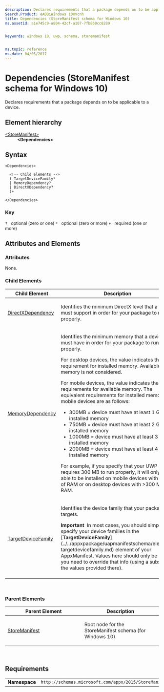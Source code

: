 ```yaml
---
description: Declares requirements that a package depends on to be applicable to a device
Search.Product: eADQiWindows 10XVcnh
title: Dependencies (StoreManifest schema for Windows 10)
ms.assetid: a1e745c9-a804-42cf-a107-7fb860cc8289


keywords: windows 10, uwp, schema, storemanifest


ms.topic: reference
ms.date: 04/05/2017
---
```


# Dependencies (StoreManifest schema for Windows 10)


Declares requirements that a package depends on to be applicable to a device.

## Element hierarchy

<dl>
<dt><a href="element-storemanifest.md">&lt;StoreManifest&gt;</a></dt>
<dd><b>&lt;Dependencies&gt;</b></dd>
</dl>

## Syntax

``` syntax
<Dependencies>

  <!-- Child elements -->
  ( TargetDeviceFamily*
  | MemoryDependency?
  | DirectXDependency?
  )+

</Dependencies>
```

### Key

`?`   optional (zero or one)
`*`   optional (zero or more)
`+`   required (one or more)

## Attributes and Elements


### Attributes

None.

### Child Elements

<table>
<colgroup>
<col width="50%" />
<col width="50%" />
</colgroup>
<thead>
<tr class="header">
<th>Child Element</th>
<th>Description</th>
</tr>
</thead>
<tbody>
<tr class="odd">
<td><a href="element-directxdependency.md">DirectXDependency</a> </td>
<td><p>Identifies the minimum DirectX level that a device must support in order for your package to run properly.</p></td>
</tr>
<tr class="even">
<td><a href="element-memorydependency.md">MemoryDependency</a> </td>
<td><p>Identifies the minimum memory that a device must have in order for your package to run properly.</p>
<p>For desktop devices, the value indicates the requirement for installed memory. Available memory is not considered.</p>
<p>For mobile devices, the value indicates the requirements for available memory. The equivalent requirements for installed memory on mobile devices are as follows:</p>
<ul>
<li>300MB = device must have at least 1 GB of installed memory</li>
<li>750MB = device must have at least 2 GB of installed memory</li>
<li>1000MB = device must have at least 3 GB of installed memory</li>
<li>2000MB = device must have at least 4 GB of installed memory</li>
</ul>
<p>For example, if you specify that your UWP app requires 300 MB to run properly, it will only be able to be installed on mobile devices with &gt;1 GB of RAM or on desktop devices with &gt;300 MB of RAM.</p></td>
</tr>
<tr class="odd">
<td><a href="element-targetdevicefamily.md">TargetDeviceFamily</a> </td>
<td><p>Identifies the device family that your package targets.</p>
<div class="alert">
<strong>Important</strong>  In most cases, you should simply specify your device families in the [<strong>TargetDeviceFamily</strong>](../../appxpackage/uapmanifestschema/element-targetdevicefamily.md) element of your AppxManifest. Values here should only be used if you need to override that info (using a subset of the values provided there).
</div>
<div>
 
</div></td>
</tr>
</tbody>
</table>

 

### Parent Elements

<table>
<colgroup>
<col width="50%" />
<col width="50%" />
</colgroup>
<thead>
<tr class="header">
<th>Parent Element</th>
<th>Description</th>
</tr>
</thead>
<tbody>
<tr class="odd">
<td><a href="element-storemanifest.md">StoreManifest</a> </td>
<td><p>Root node for the StoreManifest schema (for Windows 10).</p></td>
</tr>
</tbody>
</table>

 

## Requirements

|          |         |
|----------|--------------|
| **Namespace** | `http://schemas.microsoft.com/appx/2015/StoreManifest` |

 

 

